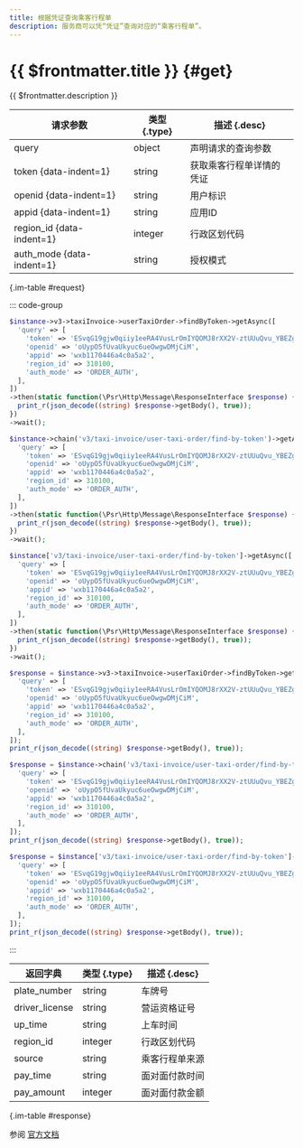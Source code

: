 ```yaml
---
title: 根据凭证查询乘客行程单
description: 服务商可以凭“凭证”查询对应的“乘客行程单”。
---
```


# {{ $frontmatter.title }} {#get}

{{ $frontmatter.description }}

| 请求参数 | 类型 {.type} | 描述 {.desc}
| --- | --- | ---
| query | object | 声明请求的查询参数
| token {data-indent=1} | string | 获取乘客行程单详情的凭证
| openid {data-indent=1} | string | 用户标识
| appid {data-indent=1} | string | 应用ID
| region_id {data-indent=1} | integer | 行政区划代码
| auth_mode {data-indent=1} | string | 授权模式

{.im-table #request}

::: code-group

```php [异步纯链式]
$instance->v3->taxiInvoice->userTaxiOrder->findByToken->getAsync([
  'query' => [
    'token' => 'ESvqG19gjw0qiiy1eeRA4VusLrOmIYQOMJ8rXX2V-ztUUuQvu_YBEZg9FAht0Y15r71mft9rcaMIjn7y6x0KSg',
    'openid' => 'oUypO5fUvaUkyuc6ueOwgwDMjCiM',
    'appid' => 'wxb1170446a4c0a5a2',
    'region_id' => 310100,
    'auth_mode' => 'ORDER_AUTH',
  ],
])
->then(static function(\Psr\Http\Message\ResponseInterface $response) {
  print_r(json_decode((string) $response->getBody(), true));
})
->wait();
```

```php [异步声明式]
$instance->chain('v3/taxi-invoice/user-taxi-order/find-by-token')->getAsync([
  'query' => [
    'token' => 'ESvqG19gjw0qiiy1eeRA4VusLrOmIYQOMJ8rXX2V-ztUUuQvu_YBEZg9FAht0Y15r71mft9rcaMIjn7y6x0KSg',
    'openid' => 'oUypO5fUvaUkyuc6ueOwgwDMjCiM',
    'appid' => 'wxb1170446a4c0a5a2',
    'region_id' => 310100,
    'auth_mode' => 'ORDER_AUTH',
  ],
])
->then(static function(\Psr\Http\Message\ResponseInterface $response) {
  print_r(json_decode((string) $response->getBody(), true));
})
->wait();
```

```php [异步属性式]
$instance['v3/taxi-invoice/user-taxi-order/find-by-token']->getAsync([
  'query' => [
    'token' => 'ESvqG19gjw0qiiy1eeRA4VusLrOmIYQOMJ8rXX2V-ztUUuQvu_YBEZg9FAht0Y15r71mft9rcaMIjn7y6x0KSg',
    'openid' => 'oUypO5fUvaUkyuc6ueOwgwDMjCiM',
    'appid' => 'wxb1170446a4c0a5a2',
    'region_id' => 310100,
    'auth_mode' => 'ORDER_AUTH',
  ],
])
->then(static function(\Psr\Http\Message\ResponseInterface $response) {
  print_r(json_decode((string) $response->getBody(), true));
})
->wait();
```

```php [同步纯链式]
$response = $instance->v3->taxiInvoice->userTaxiOrder->findByToken->get([
  'query' => [
    'token' => 'ESvqG19gjw0qiiy1eeRA4VusLrOmIYQOMJ8rXX2V-ztUUuQvu_YBEZg9FAht0Y15r71mft9rcaMIjn7y6x0KSg',
    'openid' => 'oUypO5fUvaUkyuc6ueOwgwDMjCiM',
    'appid' => 'wxb1170446a4c0a5a2',
    'region_id' => 310100,
    'auth_mode' => 'ORDER_AUTH',
  ],
]);
print_r(json_decode((string) $response->getBody(), true));
```

```php [同步声明式]
$response = $instance->chain('v3/taxi-invoice/user-taxi-order/find-by-token')->get([
  'query' => [
    'token' => 'ESvqG19gjw0qiiy1eeRA4VusLrOmIYQOMJ8rXX2V-ztUUuQvu_YBEZg9FAht0Y15r71mft9rcaMIjn7y6x0KSg',
    'openid' => 'oUypO5fUvaUkyuc6ueOwgwDMjCiM',
    'appid' => 'wxb1170446a4c0a5a2',
    'region_id' => 310100,
    'auth_mode' => 'ORDER_AUTH',
  ],
]);
print_r(json_decode((string) $response->getBody(), true));
```

```php [同步属性式]
$response = $instance['v3/taxi-invoice/user-taxi-order/find-by-token']->get([
  'query' => [
    'token' => 'ESvqG19gjw0qiiy1eeRA4VusLrOmIYQOMJ8rXX2V-ztUUuQvu_YBEZg9FAht0Y15r71mft9rcaMIjn7y6x0KSg',
    'openid' => 'oUypO5fUvaUkyuc6ueOwgwDMjCiM',
    'appid' => 'wxb1170446a4c0a5a2',
    'region_id' => 310100,
    'auth_mode' => 'ORDER_AUTH',
  ],
]);
print_r(json_decode((string) $response->getBody(), true));
```

:::

| 返回字典 | 类型 {.type} | 描述 {.desc}
| --- | --- | ---
| plate_number | string | 车牌号
| driver_license | string | 营运资格证号
| up_time | string | 上车时间
| region_id | integer | 行政区划代码
| source | string | 乘客行程单来源
| pay_time | string | 面对面付款时间
| pay_amount | integer | 面对面付款金额

{.im-table #response}

参阅 [官方文档](https://pay.weixin.qq.com/docs/partner/apis/taxi-fapiao/user-taxi-order/query-user-taxi-order-by-token.html)
